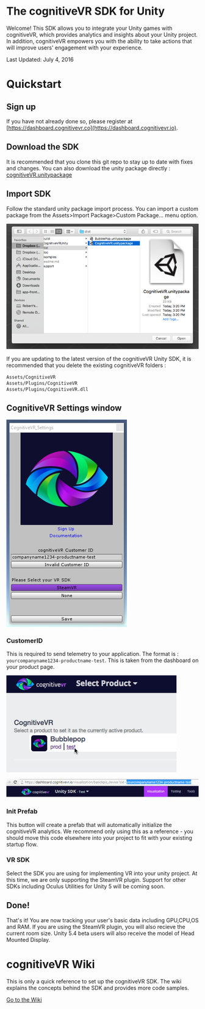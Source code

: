 The cognitiveVR SDK for Unity
=========
Welcome!  This SDK allows you to integrate your Unity games with cognitiveVR, which provides analytics and insights about your Unity project.  In addition, cognitiveVR empowers you with the ability to take actions that will improve users' engagement with your experience.

Last Updated: July 4, 2016

Quickstart
=========
## Sign up
If you have not already done so, please register at
[https://dashboard.cognitivevr.co](https://dashboard.cognitivevr.io).

## Download the SDK
It is recommended that you clone this git repo to stay up to date with fixes and changes. You can also download the unity package directly : [cognitiveVR.unitypackage](https://github.com/CognitiveVR/cvr-sdk-unity/raw/master/dist/CognitiveVR.unitypackage)

## Import SDK
Follow the standard unity package import process. You can import a custom package from the Assets>Import Package>Custom Package... menu option.

![Importing the Custom Package for the cognitiveVR SDK](doc/25_import_custom_package_bubblepop.png)

If you are updating to the latest version of the cognitiveVR Unity SDK, it is recommended that you delete the existing cognitiveVR folders :
```
Assets/CognitiveVR
Assets/Plugins/CognitiveVR
Assets/Plugins/CognitiveVR.dll
```

## CognitiveVR Settings window
![cognitiveVR Settings Popup](doc/init_window.png)

### CustomerID
This is required to send telemetry to your application. The format is : ```yourcompanyname1234-productname-test```. This is taken from the dashboard on your product page.

![cognitiveVR Product Page](doc/13_cognitivevr_choose_product.png)


![cognitiveVR Customer ID](doc/customer_id.png)

### Init Prefab
This button will create a prefab that will automatically initialize the cognitiveVR analytics. We recommend only using this as a reference - you should move this code elsewhere into your project to fit with your existing startup flow.

### VR SDK
Select the SDK you are using for implementing VR into your unity project. At this time, we are only supporting the SteamVR plugin. Support for other SDKs including Oculus Utilities for Unity 5 will be coming soon.

## Done!
That's it! You are now tracking your user's basic data including GPU,CPU,OS and RAM. If you are using the SteamVR plugin, you will also recieve the current room size. Unity 5.4 beta users will also receive the model of Head Mounted Display.


cognitiveVR Wiki
=========
This is only a quick reference to set up the cognitiveVR SDK. The wiki explains the concepts behind the SDK and provides more code samples.

[Go to the Wiki](https://github.com/CognitiveVR/cvr-sdk-unity/wiki)